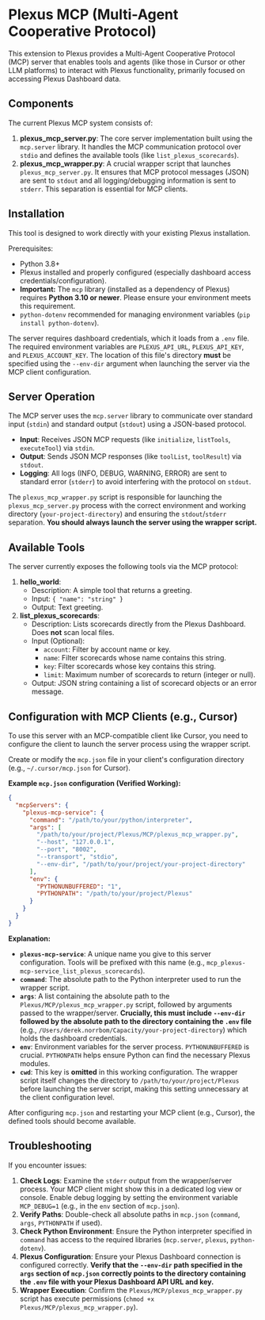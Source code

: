 # Plexus MCP (Multi-Agent Cooperative Protocol)

This extension to Plexus provides a Multi-Agent Cooperative Protocol (MCP) server that enables tools and agents (like those in Cursor or other LLM platforms) to interact with Plexus functionality, primarily focused on accessing Plexus Dashboard data.

## Components

The current Plexus MCP system consists of:

1.  **plexus_mcp_server.py**: The core server implementation built using the `mcp.server` library. It handles the MCP communication protocol over `stdio` and defines the available tools (like `list_plexus_scorecards`).
2.  **plexus_mcp_wrapper.py**: A crucial wrapper script that launches `plexus_mcp_server.py`. It ensures that MCP protocol messages (JSON) are sent to `stdout` and all logging/debugging information is sent to `stderr`. This separation is essential for MCP clients.

## Installation

This tool is designed to work directly with your existing Plexus installation.

Prerequisites:

*   Python 3.8+
*   Plexus installed and properly configured (especially dashboard access credentials/configuration).
*   **Important:** The `mcp` library (installed as a dependency of Plexus) requires **Python 3.10 or newer**. Please ensure your environment meets this requirement.
*   `python-dotenv` recommended for managing environment variables (`pip install python-dotenv`).

The server requires dashboard credentials, which it loads from a `.env` file. The required environment variables are `PLEXUS_API_URL`, `PLEXUS_API_KEY`, and `PLEXUS_ACCOUNT_KEY`. The location of this file's directory **must** be specified using the `--env-dir` argument when launching the server via the MCP client configuration.

## Server Operation

The MCP server uses the `mcp.server` library to communicate over standard input (`stdin`) and standard output (`stdout`) using a JSON-based protocol.

-   **Input**: Receives JSON MCP requests (like `initialize`, `listTools`, `executeTool`) via `stdin`.
-   **Output**: Sends JSON MCP responses (like `toolList`, `toolResult`) via `stdout`.
-   **Logging**: All logs (INFO, DEBUG, WARNING, ERROR) are sent to standard error (`stderr`) to avoid interfering with the protocol on `stdout`.

The `plexus_mcp_wrapper.py` script is responsible for launching the `plexus_mcp_server.py` process with the correct environment and working directory (`your-project-directory`) and ensuring the `stdout`/`stderr` separation. **You should always launch the server using the wrapper script.**

## Available Tools

The server currently exposes the following tools via the MCP protocol:

1.  **hello_world**:
    *   Description: A simple tool that returns a greeting.
    *   Input: `{ "name": "string" }`
    *   Output: Text greeting.
2.  **list_plexus_scorecards**:
    *   Description: Lists scorecards directly from the Plexus Dashboard. Does **not** scan local files.
    *   Input (Optional):
        *   `account`: Filter by account name or key.
        *   `name`: Filter scorecards whose name contains this string.
        *   `key`: Filter scorecards whose key contains this string.
        *   `limit`: Maximum number of scorecards to return (integer or null).
    *   Output: JSON string containing a list of scorecard objects or an error message.

## Configuration with MCP Clients (e.g., Cursor)

To use this server with an MCP-compatible client like Cursor, you need to configure the client to launch the server process using the wrapper script.

Create or modify the `mcp.json` file in your client's configuration directory (e.g., `~/.cursor/mcp.json` for Cursor).

**Example `mcp.json` configuration (Verified Working):**

```json
{
  "mcpServers": {
    "plexus-mcp-service": {
      "command": "/path/to/your/python/interpreter",
      "args": [
        "/path/to/your/project/Plexus/MCP/plexus_mcp_wrapper.py",
        "--host", "127.0.0.1",
        "--port", "8002",
        "--transport", "stdio",
        "--env-dir", "/path/to/your/project/your-project-directory"
      ],
      "env": {
        "PYTHONUNBUFFERED": "1",
        "PYTHONPATH": "/path/to/your/project/Plexus"
      }
    }
  }
}
```

**Explanation:**

*   **`plexus-mcp-service`**: A unique name you give to this server configuration. Tools will be prefixed with this name (e.g., `mcp_plexus-mcp-service_list_plexus_scorecards`).
*   **`command`**: The absolute path to the Python interpreter used to run the wrapper script.
*   **`args`**: A list containing the absolute path to the `Plexus/MCP/plexus_mcp_wrapper.py` script, followed by arguments passed to the wrapper/server. **Crucially, this must include `--env-dir` followed by the absolute path to the directory containing the `.env` file** (e.g., `/Users/derek.norrbom/Capacity/your-project-directory`) which holds the dashboard credentials.
*   **`env`**: Environment variables for the server process. `PYTHONUNBUFFERED` is crucial. `PYTHONPATH` helps ensure Python can find the necessary Plexus modules.
*   **`cwd`**: This key is **omitted** in this working configuration. The wrapper script itself changes the directory to `/path/to/your/project/Plexus` before launching the server script, making this setting unnecessary at the client configuration level.

After configuring `mcp.json` and restarting your MCP client (e.g., Cursor), the defined tools should become available.

## Troubleshooting

If you encounter issues:

1.  **Check Logs**: Examine the `stderr` output from the wrapper/server process. Your MCP client might show this in a dedicated log view or console. Enable debug logging by setting the environment variable `MCP_DEBUG=1` (e.g., in the `env` section of `mcp.json`).
2.  **Verify Paths**: Double-check all absolute paths in `mcp.json` (`command`, `args`, `PYTHONPATH` if used).
3.  **Check Python Environment**: Ensure the Python interpreter specified in `command` has access to the required libraries (`mcp.server`, `plexus`, `python-dotenv`).
4.  **Plexus Configuration**: Ensure your Plexus Dashboard connection is configured correctly. **Verify that the `--env-dir` path specified in the `args` section of `mcp.json` correctly points to the directory containing the `.env` file with your Plexus Dashboard API URL and key.**
5.  **Wrapper Execution**: Confirm the `Plexus/MCP/plexus_mcp_wrapper.py` script has execute permissions (`chmod +x Plexus/MCP/plexus_mcp_wrapper.py`).